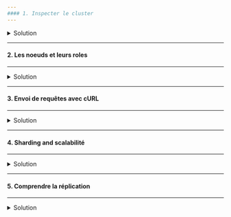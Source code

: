 ```yaml
---
#### 1. Inspecter le cluster
---
```

<details>
<summary>Solution</summary>
  
##### :arrow_forward: Vérifier l'état de santé du cluster

```
GET /_cluster/health
```

La première partie de l'URL "_cluster" est le nom de l'API, et "health" est le nom du service appelé.

Un cluster peut avoir plusieurs status : 
* green : Tout va bien !
* yellow : Warning.
* red : Il y a un problème grave et bloquant.

<img src="https://i.ibb.co/GCnh5xd/001-Screenshot-2021-03-16-Elastic-Kibana.png" width="300">

Nous remarquons que l'état du cluster est à "green", tout va pour le mieux. :thumbsup:

##### :arrow_forward: Lister les index du cluster

```
GET /_cat/indices?v
```

<img src="https://i.ibb.co/SwtBfQd/002-Screenshot-2021-03-16-Elastic-Kibana.png" width="600">

- D'ou viennent tous ces index ?<br/>
Pas de panique, vous n'avez fait aucune manipulation, ce sont des index créés par Elasticsearch pour le monitoring des performances applicatives et Kibana pour les mét-données.


</details>

---
#### 2. Les noeuds et leurs roles
---
<details>
<summary>Solution</summary>
  
##### :arrow_forward: Lister les noeuds du cluster

```
GET /_cat/nodes?v
```

<img src="https://i.ibb.co/KF5rmBT/003-Screenshot-2021-03-16-Elastic-Kibana.png" width="700">

##### :arrow_forward: Quizz

- Quelles colonnes sont présentes ?
- Combien de noeuds comptez-vous ?
- Quelle est l'adresse IP du Noeud ?


</details>

---
#### 3. Envoi de requêtes avec cURL
---
<details>
<summary>Solution</summary>
  
##### :arrow_forward: Vérifier l'état de santé du cluster

```
curl -XGET localhost:9200/_cluster/health?pretty
```
Pour obtenir l'équivalent de cette requête en cURL, cliquer sur la clé à molettes en face de la requête et choisir <ins>Copy as cURL</ins>. La requête en cURL est dans le presse-papier.

<img src="https://i.ibb.co/20rGfnT/004-Screenshot-from-2021-03-16-14-36-18.png" width="400">

##### :arrow_forward: Tester une requête de recherche via cURL

La requête sous Kibana :
```
GET /.kibana/_search
{
  "query": {
    "match_all": {}
  }
}
```

A transformer en cURL :
```
A compléter...
```

##### :arrow_forward: Quizz

- Sur quelle syntaxe est basée CURL ?
- Quels sont les index requêtés ici ?
- Que retourne la dernière requête ?


</details>

---
#### 4. Sharding and scalabilité
---
<details>
<summary>Solution</summary>
  
<img src="https://i.ibb.co/S6tVg1C/005-Screenshot-from-2021-03-16-14-45-00.png" width="400">

<img src="https://i.ibb.co/m50WYWd/006-Screenshot-from-2021-03-16-14-44-05.png" width="400">

##### :arrow_forward: Lister les index du cluster

```
GET /_cat/indices?v
```

<img src="https://i.ibb.co/cht4SX4/007-Screenshot-2021-03-16-Elastic-Kibana.png" width="700">

##### :arrow_forward: Quizz

- Combien d'index comptez vous ?
- Listez les index que vous voyez.
- A quoi correspondent-ils ? 
- Pouvez-vous différencier des types d'index différents ?
- En quoi l'index est-il lié au Sharding et à la Scalabilité ?

**Il n'y a pas de formule magique pour déterminer le nombre de shards!!**<br/>
Cela dépend de plusieurs paramètres : Le nombre des noeuds, leurs capacités, le nombre d'index, leurs tailles futures, le nombre de requêtes, etc.


</details>

---
#### 5. Comprendre la réplication
---
<details>
<summary>Solution</summary>
  
<img src="https://i.ibb.co/mFwPHXj/008-Screenshot-from-2021-03-16-15-12-14.png" width="500">

Le facteur de réplication est porté par l'index, il doit être spécifié lors de la création de celui-ci.
Par défaut le facteur de réplication est de 1, c'est à dire qu'on aura une seule copie, donc un shard primaire et un secondaire.

##### :arrow_forward: Creation d'un nouvel index

```
PUT /pages
```

##### :arrow_forward: Vérifier l'état de santé du cluster

```
GET /_cluster/health
```
Pourquoi l'état du cluster a viré au jaune ? :scream:

##### :arrow_forward: Lister les noeuds du cluster

```
GET /_cat/indices?v
```

Que voyez-vous de particulier ?

**Explication :** Lors de la création de l'index "pages" nous n'avons pas spécifié de facteur de réplication. Donc pour Elasticsearch c'est la valeur par défaut 1. Or nous n'avons qu'un seul noeud et Elasticsearch ne peut pas stocker le shard primaire et secondaire sur le même noeud. Logique.

##### :arrow_forward: Lister les shards du cluster

```
GET /_cat/shards?v
```

##### :arrow_forward: Quizz

- Que renvoie la dernière requête ?
- Que voyez de particulier concernant les shards du nouvel index "pages" ?
- Comparer aux shards des autres index.
- Que faire pour éviter cela ?

**Encore une fois : Il n'y pas de formule magique pour déterminer le facteur de réplication !!**<br/>
Cela dépend du nombre de shards mais surtout de la sensibilité des données.

</details>

